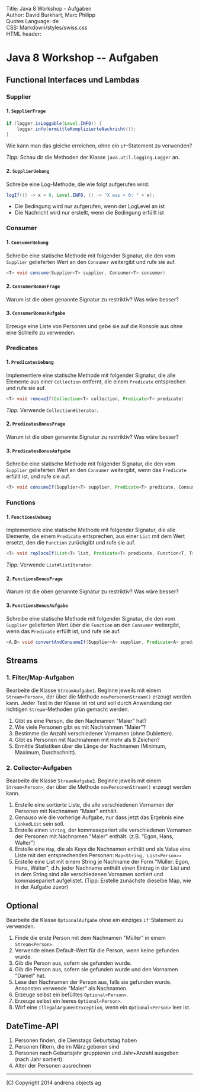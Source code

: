 Title:  Java 8 Workshop - Aufgaben  
Author: David Burkhart, Marc Philipp  
Quotes Language: de  
CSS: Markdown/styles/swiss.css  
HTML header:  <link rel="stylesheet" href="Markdown/highlight/styles/solarized_light.css">
	<script src="Markdown/highlight/highlight.pack.js"></script>
	<script>hljs.initHighlightingOnLoad();</script>  

<!-- multimarkdown -f Aufgaben.md -o Aufgaben.html -->

# Java 8 Workshop -- Aufgaben

## Functional Interfaces und Lambdas

### Supplier

#### 1. `SupplierFrage`

```java
if (logger.isLoggable(Level.INFO)) {
	logger.info(ermittleKomplizierteNachricht());
}
```

Wie kann man das gleiche erreichen, ohne ein `if`-Statement zu verwenden?

*Tipp:* Schau dir die Methoden der Klasse `java.util.logging.Logger` an.

#### 2. `SupplierUebung`

Schreibe eine Log-Methode, die wie folgt aufgerufen wird:

```java
logIf(() -> x > 0, Level.INFO, () -> "X was > 0: " + x);
```
- Die Bedingung wird nur aufgerufen, wenn der LogLevel an ist
- Die Nachricht wird nur erstellt, wenn die Bedingung erfüllt ist

### Consumer

#### 1. `ConsumerUebung`

Schreibe eine statische Methode mit folgender Signatur, die den vom `Supplier` gelieferten Wert an den `Consumer` weitergibt und rufe sie auf.

```java
<T> void consume(Supplier<T> supplier, Consumer<T> consumer)
```

#### 2. `ConsumerBonusFrage`

Warum ist die oben genannte Signatur zu restriktiv? Was wäre besser?

#### 3. `ConsumerBonusAufgabe`

Erzeuge eine Liste von Personen und gebe sie auf die Konsole aus ohne eine Schleife zu verwenden.

### Predicates

#### 1. `PredicatesUebung`

Implementiere eine statische Methode mit folgender Signatur, die alle Elemente aus einer `Collection` entfernt, die einem `Predicate` entsprechen und rufe sie auf.
```java
<T> void removeIf(Collection<T> collection, Predicate<T> predicate)
```

*Tipp:* Verwende `Collection#iterator`.

#### 2. `PredicatesBonusFrage`

Warum ist die oben genannte Signatur zu restriktiv? Was wäre besser?


#### 3. `PredicatesBonusAufgabe`

Schreibe eine statische Methode mit folgender Signatur, die den vom `Supplier` gelieferten Wert an den `Consumer` weitergibt, wenn das `Predicate` erfüllt ist, und rufe sie auf.

```java
<T> void consumeIf(Supplier<T> supplier, Predicate<T> predicate, Consumer<T> consumer)
```

### Functions

#### 1. `FunctionsUebung`

Implementiere eine statische Methode mit folgender Signatur, die alle Elemente, die einem `Predicate` entsprechen, aus einer `List` mit dem Wert ersetzt, den die `Function` zurückgibt und rufe sie auf.

```java
<T> void replaceIf(List<T> list, Predicate<T> predicate, Function<T, T> function)
```

*Tipp:* Verwende `List#listIterator`.

#### 2. `FunctionsBonusFrage`

Warum ist die oben genannte Signatur zu restriktiv? Was wäre besser?


#### 3. `FunctionsBonusAufgabe`

Schreibe eine statische Methode mit folgender Signatur, die den vom `Supplier` gelieferten Wert über die `Function` an den `Consumer` weitergibt, wenn das `Predicate` erfüllt ist, und rufe sie auf.

```java
<A,B> void convertAndConsumeIf(Supplier<A> supplier, Predicate<A> predicate, Function<A,B> function, Consumer<B> consumer)
```


## Streams

### 1. Filter/Map-Aufgaben

Bearbeite die Klasse `StreamAufgabe1`. Beginne jeweils mit einem `Stream<Person>`, der über die Methode `newPersonenStream()` erzeugt werden kann.
Jeder Test in der Klasse ist rot und soll durch Anwendung der richtigen `Stream`-Methoden grün gemacht werden.

1. Gibt es eine Person, die den Nachnamen "Maier" hat?
1. Wie viele Personen gibt es mit Nachnahmen "Maier"?
1. Bestimme die Anzahl verschiedener Vornamen (ohne Dubletten).
1. Gibt es Personen mit Nachnahmen mit mehr als 8 Zeichen?
1. Ermittle Statistiken über die Länge der Nachnamen (Minimum, Maximum, Durchschnitt).

### 2. Collector-Aufgaben

Bearbeite die Klasse `StreamAufgabe2`. Beginne jeweils mit einem `Stream<Person>`, der über die Methode `newPersonenStream()` erzeugt werden kann.

1. Erstelle eine sortierte Liste, die alle verschiedenen Vornamen der Personen mit Nachnamen "Maier" enthält.
1. Genauso wie die vorherige Aufgabe, nur dass jetzt das Ergebnis eine `LinkedList` sein soll.
1. Erstelle einen `String`, der kommasepariert alle verschiedenen Vornamen der Personen mit Nachnamen "Maier" enthält. (z.B. "Egon, Hans, Walter")
1. Erstelle eine `Map`, die als Keys die Nachnamen enthält und als Value eine Liste mit den entsprechenden Personen: `Map<String, List<Person>>`
1. Erstelle eine List mit einem String je Nachname der Form "Müller: Egon, Hans, Walter", d.h. jeder Nachname enthält einen Eintrag in der List und in dem String sind alle verschiedenen Vornamen sortiert und kommasepariert aufgelistet. (Tipp: Erstelle zunächste dieselbe Map, wie in der Aufgabe zuvor)


## Optional

Bearbeite die Klasse `OptionalAufgabe` ohne ein einziges `if`-Statement zu verwenden.

1. Finde die erste Person mit dem Nachnamen "Müller" in einem `Stream<Person>`.
1. Verwende einen Default-Wert für die Person, wenn keine gefunden wurde.
1. Gib die Person aus, sofern sie gefunden wurde.
1. Gib die Person aus, sofern sie gefunden wurde und den Vornamen "Daniel" hat.
1. Lese den Nachnamen der Person aus, falls sie gefunden wurde. Ansonsten verwende "Maier" als Nachnamen.
1. Erzeuge selbst ein befülltes `Optional<Person>`.
1. Erzeuge selbst ein leeres `Optional<Person>`.
1. Wirf eine `IllegalArgumentException`, wenn ein `Optional<Person>` leer ist.

<!--BREAK-->

## DateTime-API

1. Personen finden, die Dienstags Geburtstag haben
1. Personen filtern, die im März geboren sind
1. Personen nach Geburtsjahr gruppieren und Jahr+Anzahl ausgeben (nach Jahr sortiert)
1. Alter der Personen ausrechnen

---
(C) Copyright 2014 andrena objects ag

